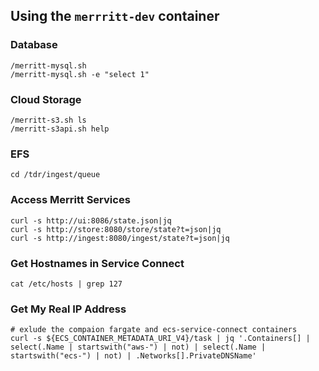 ## Using the `merrritt-dev` container

### Database

```
/merritt-mysql.sh 
/merritt-mysql.sh -e "select 1"
```

### Cloud Storage

```
/merritt-s3.sh ls
/merritt-s3api.sh help
```

### EFS

```
cd /tdr/ingest/queue
```

### Access Merritt Services

```
curl -s http://ui:8086/state.json|jq
curl -s http://store:8080/store/state?t=json|jq
curl -s http://ingest:8080/ingest/state?t=json|jq
```

### Get Hostnames in Service Connect

```
cat /etc/hosts | grep 127
```

### Get My Real IP Address

```
# exlude the compaion fargate and ecs-service-connect containers
curl -s ${ECS_CONTAINER_METADATA_URI_V4}/task | jq '.Containers[] | select(.Name | startswith("aws-") | not) | select(.Name | startswith("ecs-") | not) | .Networks[].PrivateDNSName'
```
